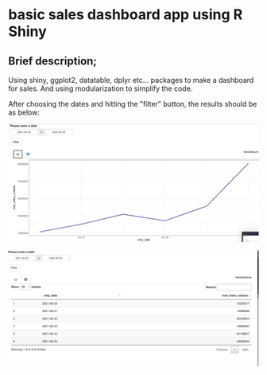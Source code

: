 # basic sales dashboard app using R Shiny
## Brief description;
Using shiny, ggplot2, datatable, dplyr etc... packages to make a dashboard for sales. And using modularization to simplify the code.

After choosing the dates and hitting the "filter" button, the results should be as below:

![](num_transactions_graph.png)

![](table_for_num_transactions.png)
